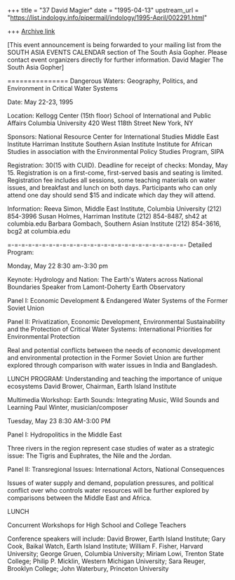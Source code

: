 +++
title = "37 David Magier"
date = "1995-04-13"
upstream_url = "https://list.indology.info/pipermail/indology/1995-April/002291.html"

+++
[Archive link](https://list.indology.info/pipermail/indology/1995-April/002291.html)

[This event announcement is being forwarded to your mailing list from
the SOUTH ASIA EVENTS CALENDAR section of The South Asia Gopher. Please
contact event organizers directly for further information.
David Magier     The South Asia Gopher]

===============
Dangerous Waters:  Geography, Politics, and Environment
in Critical Water Systems

Date:    May 22-23, 1995

Location:
Kellogg Center (15th floor)
School of International and Public Affairs
Columbia University
420 West 118th Street
New York, NY

Sponsors:
National Resource Center for International Studies
Middle East Institute
Harriman Institute
Southern Asian Institute
Institute for African Studies
in association with the Environmental Policy Studies Program, SIPA

Registration:  $30 ($15 with CUID).  Deadline for receipt of checks:  Monday,
May 15. Registration is on a first-come, first-served basis and seating is
limited.  Registration fee includes all sessions, some teaching materials 
on water issues, and breakfast and lunch on both days.  Participants who 
can only attend one day should send $15 and indicate which day they will 
attend.

Information:
Reeva Simon, Middle East Institute, Columbia University (212) 854-3996
Susan Holmes, Harriman Institute (212) 854-8487, sh42 at columbia.edu
Barbara Gombach, Southern Asian Institute (212) 854-3616, bcg2 at columbia.edu

=-=-=-=-=-=-=-=-=-=-=-=-=-=-=-=-=-=-=-=-=-=-=-=-=-=-
Detailed Program:

Monday, May 22  8:30 am-3:30 pm

Keynote: Hydrology and Nation:  The Earth's Waters across National
Boundaries Speaker from Lamont-Doherty Earth Observatory

Panel I:  Economic Development & Endangered Water Systems of the Former
Soviet Union

Panel II:  Privatization, Economic Development, Environmental
Sustainability and the Protection of Critical Water Systems: 
International Priorities for Environmental Protection

Real and potential conflicts between the needs of economic development and
environmental protection in the Former Soviet Union are further explored
through comparison with water issues in India and Bangladesh. 

LUNCH PROGRAM:  Understanding and teaching the importance of unique
ecosystems David Brower, Chairman, Earth Island Institute

Multimedia Workshop:  Earth Sounds:  Integrating Music, Wild Sounds and
Learning Paul Winter, musician/composer


Tuesday, May 23  8:30 AM-3:00 PM

Panel I:  Hydropolitics in the Middle East

Three rivers in the region represent case studies of water as a strategic
issue:  The Tigris and Euphrates, the Nile and the Jordan. 

Panel II:  Transregional Issues:  International Actors, National
Consequences

Issues of water supply and demand, population pressures, and political
conflict over who controls water resources will be further explored by
comparisons between the Middle East and Africa. 

LUNCH

Concurrent Workshops for High School and College Teachers

Conference speakers will include: David Brower, Earth Island Institute; 
Gary Cook, Baikal Watch, Earth Island Institute; William F. Fisher,
Harvard University; George Gruen, Columbia University; Miriam Lowi,
Trenton State College; Philip P. Micklin, Western Michigan University; 
Sara Reuger, Brooklyn College; John Waterbury, Princeton University




















